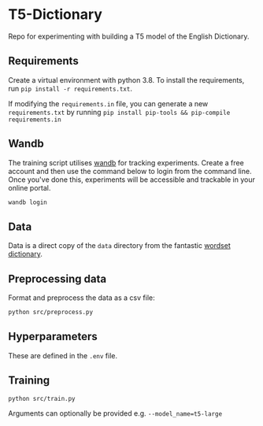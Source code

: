 # T5-Dictionary

Repo for experimenting with building a T5 model of the English Dictionary.

## Requirements

Create a virtual environment with python 3.8. To install the requirements, run `pip install -r requirements.txt`.

If modifying the `requirements.in` file, you can generate a new `requirements.txt` by running `pip install pip-tools && pip-compile requirements.in`

## Wandb

The training script utilises [wandb](https://www.wandb.com) for tracking experiments. Create a free account and then use the command below to login from the command line. Once you've done this, experiments will be accessible and trackable in your online portal.

```bash
wandb login
```

## Data

Data is a direct copy of the `data` directory from the fantastic [wordset dictionary](https://github.com/wordset/wordset-dictionary).

## Preprocessing data

Format and preprocess the data as a csv file:

```bash
python src/preprocess.py
```

## Hyperparameters

These are defined in the `.env` file.

## Training

```bash
python src/train.py
```

Arguments can optionally be provided e.g. `--model_name=t5-large`
